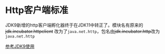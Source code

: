 # Http客户端标准

JDK9新增的http客户端孵化器终于在JDK11中转正了。模块名有原来的~~jdk.incubator.httpclient~~
改为了`java.net.http`，包名由~~jdk.incubator.http~~改为`java.net.http`

[参考JDK9使用](../jdk9/http2-client.md)
